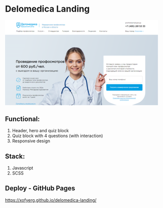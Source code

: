 # Delomedica Landing
![picture about app](assets/github/show-app.png)
## Functional:
1. Header, hero and quiz block
2. Quiz block with 4 questions (with interaction)
3. Responsive design

## Stack:
1. Javascript
2. SCSS

## Deploy - GitHub Pages
https://xofyerg.github.io/delomedica-landing/
